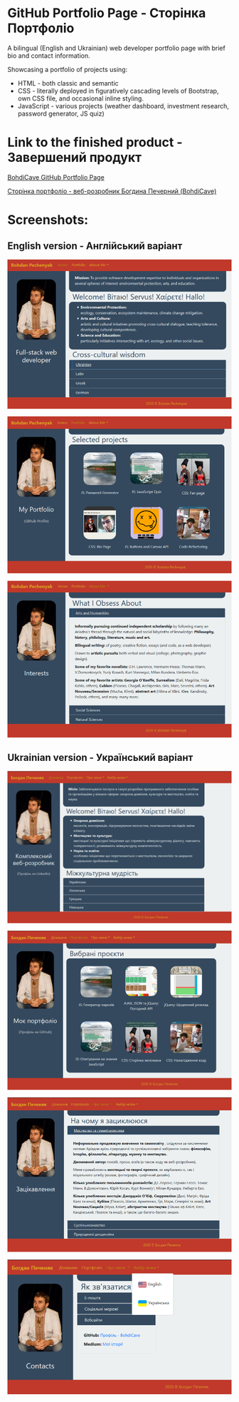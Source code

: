 # GitHub Portfolio Page - Сторінка Портфоліо

A bilingual (English and Ukrainian) web developer portfolio page with brief bio and contact information.

Showcasing a portfolio of projects using:
* HTML - both classic and semantic 
* CSS - literally deployed in figuratively cascading levels of Bootstrap, own CSS file, and occasional inline styling.
* JavaScript - various projects (weather dashboard, investment research, password generator, JS quiz)

# Link to the finished product - Завершений продукт

[BohdiCave GitHub Portfolio Page](https://bohdicave.github.io/)

[Сторінка портфоліо - веб-розробник Богдина Печерний (BohdiCave)](https://bohdicave.github.io/index-ua.html)

# Screenshots:

## English version - Англійський варіант

![Home Page](./assets/Images/Screenshots/home-page.png)

![Portfolio Page](./assets/Images/Screenshots/portfolio-page.png)

![Interests Page](./assets/Images/Screenshots/interests.png)

## Ukrainian version - Український варіант

![Домашня сторінка](./assets/Images/Screenshots/home-page-ua.png)

![Сторінка портфоліо](./assets/Images/Screenshots/portfolio-page-ua.png)

![Сторінка про мої зацікавлення](./assets/Images/Screenshots/interests-ua.png)

![Сторінка контактів](./assets/Images/Screenshots/contacts-ua.png)